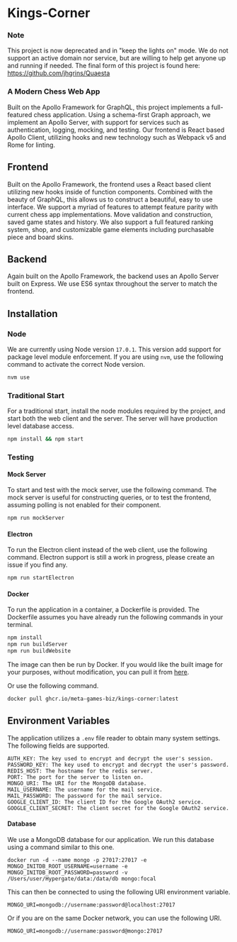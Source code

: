 # Kings-Corner

### Note

This project is now deprecated and in "keep the lights on" mode. We do not support an active domain nor service, but are willing to help get anyone up and running if needed. The final form of this project is found here: https://github.com/jhgrins/Quaesta

### A Modern Chess Web App

Built on the Apollo Framework for GraphQL, this project implements a full-featured chess application. Using a schema-first Graph  approach, we implement an Apollo Server, with support for services such as authentication, logging, mocking, and testing. Our frontend is React based Apollo Client, utilizing hooks and new technology such as Webpack v5 and Rome for linting.

## Frontend

Built on the Apollo Framework, the frontend uses a React based client utilizing new hooks inside of function components. Combined with the beauty of GraphQL, this allows us to construct a beautiful, easy to use interface. We support a myriad of features to attempt feature parity with current chess app implementations. Move validation and construction, saved game states and history. We also support a full featured ranking system, shop, and customizable game elements including purchasable piece and board skins.

## Backend

Again built on the Apollo Framework, the backend uses an Apollo Server built on Express. We use ES6 syntax throughout the server to match the frontend.

## Installation

### Node

We are currently using Node version `17.0.1`. This version add support for package level module enforcement. If you are using `nvm`, use the following command to activate the correct Node version.

```bash
nvm use
```

### Traditional Start

For a traditional start, install the node modules required by the project, and start both the web client and the server. The server will have production level database access.

```bash
npm install && npm start
```

### Testing

#### Mock Server

To start and test with the mock server, use the following command. The mock server is useful for constructing queries, or to test the frontend, assuming polling is not enabled for their component.

```bash
npm run mockServer
```

#### Electron

To run the Electron client instead of the web client, use the following command. Electron support is still a work in progress, please create an issue if you find any.

```bash
npm run startElectron
```

#### Docker

To run the application in a container, a Dockerfile is provided. The Dockerfile assumes you have already run the following commands in your terminal.

```bash
npm install
npm run buildServer
npm run buildWebsite
```

The image can then be run by Docker. If you would like the built image for your purposes, without modification, you can pull it from [here](https://github.com/orgs/Meta-Games-Biz/packages/container/package/kings-corner).

Or use the following command.

```bash
docker pull ghcr.io/meta-games-biz/kings-corner:latest
```

## Environment Variables

The application utilizes a `.env` file reader to obtain many system settings. The following fields are supported.

```
AUTH_KEY: The key used to encrypt and decrypt the user's session.
PASSWORD_KEY: The key used to encrypt and decrypt the user's password.
REDIS_HOST: The hostname for the redis server.
PORT: The port for the server to listen on.
MONGO_URI: The URI for the MongoDB database.
MAIL_USERNAME: The username for the mail service.
MAIL_PASSWORD: The password for the mail service.
GOOGLE_CLIENT_ID: The client ID for the Google OAuth2 service.
GOOGLE_CLIENT_SECRET: The client secret for the Google OAuth2 service.
```

#### Database

We use a MongoDB database for our application. We run this database using a command similar to this one.

```
docker run -d --name mongo -p 27017:27017 -e MONGO_INITDB_ROOT_USERNAME=username -e MONGO_INITDB_ROOT_PASSWORD=password -v /Users/user/Hypergate/data:/data/db mongo:focal
```

This can then be connected to using the following URI environment variable.

```
MONGO_URI=mongodb://username:password@localhost:27017
```

Or if you are on the same Docker network, you can use the following URI.

```
MONGO_URI=mongodb://username:password@mongo:27017
```
